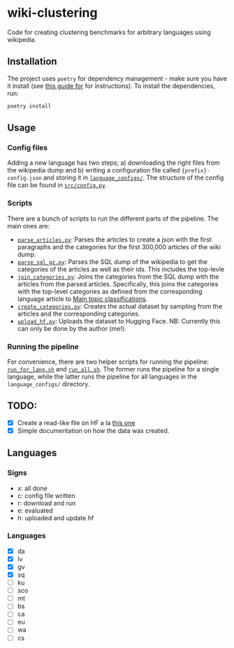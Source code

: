 # wiki-clustering
Code for creating clustering benchmarks for arbitrary languages using wikipedia. 

## Installation
The project uses `poetry` for dependency management - make sure you have it install (see [this guide for](https://python-poetry.org/docs/#installation) for instructions). To install the dependencies, run:
```bash
poetry install
```

## Usage
### Config files
Adding a new language has two steps; a) downloading the right files from the wikipedia dump and b) writing a configuration file called `{prefix}-config.json` and storing it in [`language_configs/`](./language_configs/). The structure of the config file can be found in [`src/config.py`](./src/config.py).

### Scripts
There are a bunch of scripts to run the different parts of the pipeline. The main ones are:

- [`parse_articles.py`](./src/parse_articles.py): Parses the articles to create a json with the first paragraphs and the categories for the first 300,000 articles of the wiki dump. 
- [`parse_sql_gz.py`](./src/parse_sql_gz.py): Parses the SQL dump of the wikipedia to get the categories of the articles as well as their ids. This includes the top-levle  
- [`join_categories.py`](./src/join_categories.py): Joins the categories from the SQL dump with the articles from the parsed articles. Specifically, this joins the categories with the top-level categories as defined from the corresponding language article to [Main topic classifications](https://en.wikipedia.org/wiki/Category:Main_topic_classifications). 
- [`create_categories.py`](./src/create_categories.py): Creates the actual dataset by sampling from the articles and the corresponding categories. 
- [`upload_hf.py`](./src/upload_hf.py): Uploads the dataset to Hugging Face. NB: Currently this can only be done by the author (me!).

### Running the pipeline
For convenience, there are two helper scripts for running the pipeline: [`run_for_lang.sh`](./run_for_lang.sh) and [`run_all.sh`](./run_all.sh). The former runs the pipeline for a single language, while the latter runs the pipeline for all languages in the `language_configs/` directory.


## TODO: 
- [x] Create a read-like file on HF a la [this one](https://huggingface.co/datasets/mteb/amazon_reviews_multi/blob/main/amazon_reviews_multi.py)
- [x] Simple documentation on how the data was created.

## Languages
### Signs
- x: all done
- c: config file written
- r: download and run
- e: evaluated
- h: uploaded and update hf

### Languages
- [x] da
- [x] lv
- [x] gv
- [x] sq
- [ ] ku
- [ ] sco
- [ ] mt
- [ ] bs
- [ ] ca
- [ ] eu
- [ ] wa
- [ ] cs